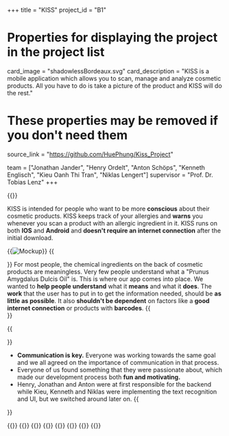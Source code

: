 +++
title = "KISS"
project_id = "B1"

# Properties for displaying the project in the project list
card_image = "shadowlessBordeaux.svg"
card_description = "KISS is a mobile application which allows you to scan, manage and analyze cosmetic products. All you have to do is take a picture of the product and KISS will do the rest."


# These properties may be removed if you don't need them
source_link = "https://github.com/HuePhung/Kiss_Project"


team = ["Jonathan Jander", "Henry Ordelt", "Anton Schöps", "Kenneth Englisch", "Kieu Oanh Thi Tran", "Niklas Lengert"]
supervisor = "Prof. Dr. Tobias Lenz"
+++

{{<mediathek id="9a515dbdd99e6b17d8a21d87d5fcd3cb" >}}

KISS is intended for people who want to be more **conscious** about their cosmetic products. KISS keeps track of your allergies and **warns** you whenever you scan a product with an allergic ingredient in it. KISS runs on both **IOS** and **Android** and **doesn't require an internet connection** after the initial download.

{{<image src="headerindex.png" alt="Mockup" >}}
{{<section title="Our Goals">}}
For most people, the chemical ingredients on the back of cosmetic products are meaningless.
Very few people understand what a "Prunus Amygdalus Dulcis Oil" is. This is where our app comes into place. We wanted to **help people understand** what it **means** and what it **does**. The **work** that the user has to put in to get the information needed, should be **as little as possible**. It also **shouldn't be dependent** on factors like a **good internet connection** or products with **barcodes**.
{{</section>}}

{{<section title="The Team">}}
- **Communication is key.** Everyone was working towards the same goal and we all agreed on the importance of communication in that process.
- Everyone of us found something that they were passionate about, which made our development process both **fun and motivating.**
- Henry, Jonathan and Anton were at first responsible for the backend while Kieu, Kenneth and Niklas were implementing the text recognition and UI, but we switched around later on.
{{</section >}}

{{<gallery>}}
{{<team-member image="anton.png" name="Anton">}}
{{<team-member image="henry.png" name="Henry">}}
{{<team-member image="jonathan.jpg" name="Jonathan">}}
{{<team-member image="kenneth.jpg" name="Kenneth">}}
{{<team-member image="kieu.jpeg" name="Kieu">}}
{{<team-member image="niklas.jpeg" name="Niklas">}}
{{</gallery>}}
